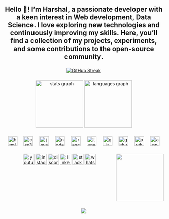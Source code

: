 <h2 align="center"> Hello 👋! I’m Harshal, a passionate developer with a keen interest in  Web development, Data Science. I love exploring new technologies and continuously improving my skills. Here, you’ll find a collection of my projects, experiments, and some contributions to the open-source community.</h2>

###

<div align="center">
  <a href="https://git.io/streak-stats"><img src="https://streak-stats.demolab.com?user=Harshal0215&theme=dark&exclude_days=Sun" alt="GitHub Streak" /></a>
</div>



###

<div align="center">
  <img src="https://github-readme-stats.vercel.app/api?username=Harshal0215&hide_title=false&hide_rank=false&show_icons=true&include_all_commits=true&count_private=true&disable_animations=false&theme=dracula&locale=en&hide_border=false" height="150" alt="stats graph"  />
  <img src="https://github-readme-stats.vercel.app/api/top-langs?username=Harshal0215&locale=en&hide_title=false&layout=compact&card_width=320&langs_count=5&theme=dracula&hide_border=false" height="150" alt="languages graph"  />
</div>

###



<div align="center">
  <img src="https://cdn.jsdelivr.net/gh/devicons/devicon/icons/html5/html5-plain.svg" height="30" alt="html5 logo"  />
  <img width="12" />
  <img src="https://cdn.jsdelivr.net/gh/devicons/devicon/icons/css3/css3-plain.svg" height="30" alt="css3 logo"  />
  <img width="12" />
  <img src="https://cdn.jsdelivr.net/gh/devicons/devicon/icons/javascript/javascript-original.svg" height="30" alt="javascript logo"  />
  <img width="12" />
  <img src="https://cdn.jsdelivr.net/gh/devicons/devicon/icons/nodejs/nodejs-original.svg" height="30" alt="nodejs logo"  />
  <img width="12" />
  <img src="https://cdn.jsdelivr.net/gh/devicons/devicon/icons/react/react-original.svg" height="30" alt="react logo"  />
  <img width="12" />
  <img src="https://cdn.jsdelivr.net/gh/devicons/devicon/icons/typescript/typescript-original.svg" height="30" alt="typescript logo"  />
  <img width="12" />
  <img src="https://skillicons.dev/icons?i=git" height="30" alt="git logo"  />
  <img width="12" />
  <img src="https://skillicons.dev/icons?i=github" height="30" alt="github logo"  />
  <img width="12" />
  <img src="https://cdn.jsdelivr.net/gh/devicons/devicon/icons/python/python-original.svg" height="30" alt="python logo"  />
  <img width="12" />
  <img src="https://cdn.jsdelivr.net/gh/devicons/devicon/icons/appwrite/appwrite-original.svg" height="30" alt="appwrite logo"  />
</div>

###

<img align="right" height="150" src="[https://imgs.search.brave.com/nI494MOawmUfdlzpWpmyO3-pvib6SZLi6guc7m4s_U4/rs:fit:860:0:0:0/g:ce/aHR0cHM6Ly9jZG4u/cGl4YWJheS5jb20v/cGhvdG8vMjAyMS8w/OC8wNC8xMy8wNi9z/b2Z0d2FyZS1kZXZl/bG9wZXItNjUyMTcy/MF82NDAuanBn](https://media2.giphy.com/media/v1.Y2lkPTc5MGI3NjExZWY2Y2J2bXVpYWVjNm5hbjM4dTZoNmI2ZnFjMHZsYTJkaXhxdnUybSZlcD12MV9pbnRlcm5hbF9naWZfYnlfaWQmY3Q9Zw/dvsjHZc6P3oozpp9I4/giphy.webp)"  />

###

<div align="center">
  <img src="https://img.shields.io/static/v1?message=Youtube&logo=youtube&label=&color=FF0000&logoColor=white&labelColor=&style=for-the-badge" height="35" alt="youtube logo"  />
  <img src="https://img.shields.io/static/v1?message=Instagram&logo=instagram&label=&color=E4405F&logoColor=white&labelColor=&style=for-the-badge" height="35" alt="instagram logo"  />
  <img src="https://img.shields.io/static/v1?message=Discord&logo=discord&label=&color=7289DA&logoColor=white&labelColor=&style=for-the-badge" height="35" alt="discord logo"  />
  <img src="https://img.shields.io/static/v1?message=LinkedIn&logo=linkedin&label=&color=0077B5&logoColor=white&labelColor=&style=for-the-badge" height="35" alt="linkedin logo"  />
  <img src="https://img.shields.io/static/v1?message=Stackoverflow&logo=stackoverflow&label=&color=FE7A16&logoColor=white&labelColor=&style=for-the-badge" height="35" alt="stackoverflow logo"  />
  <img src="https://img.shields.io/static/v1?message=Whatsapp&logo=whatsapp&label=&color=25D366&logoColor=white&labelColor=&style=for-the-badge" height="35" alt="whatsapp logo"  />
</div>

###

<br clear="both">



###
<div align="center">
  <img src="https://profile-counter.glitch.me/Harshal0215/count.svg?"  />
</div>

###

